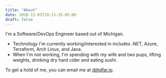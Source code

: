 ```yaml
---
title: "About"
date: 2020-12-03T19:13:35-05:00
draft: false
---
```


I'm a Software/DevOps Engineer based out of Michigan. 

* Technology I'm currently working/interested in includes .NET, Azure, Terraform,
Arch Linux, and Java.
* When I'm not working, I'm spending with my wife and two pups, lifting weights,
drinking dry hard cider and eating sushi.

To get a hold of me, you can email me at <d@dfar.io>.